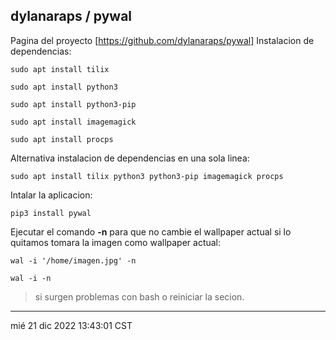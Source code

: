 ## dylanaraps / pywal

Pagina del proyecto [https://github.com/dylanaraps/pywal]
Instalacion de dependencias:

    sudo apt install tilix
    
    sudo apt install python3
    
    sudo apt install python3-pip
    
    sudo apt install imagemagick
    
    sudo apt install procps

Alternativa instalacion de dependencias en una sola linea:
    
    sudo apt install tilix python3 python3-pip imagemagick procps

Intalar la aplicacion:
    
    pip3 install pywal

Ejecutar el comando **-n** para que no cambie el wallpaper actual si lo quitamos tomara la imagen como wallpaper actual:
    
    wal -i '/home/imagen.jpg' -n

    wal -i -n

 > si surgen problemas con bash o reiniciar la secion.

------------------------------------
mié 21 dic 2022 13:43:01 CST
